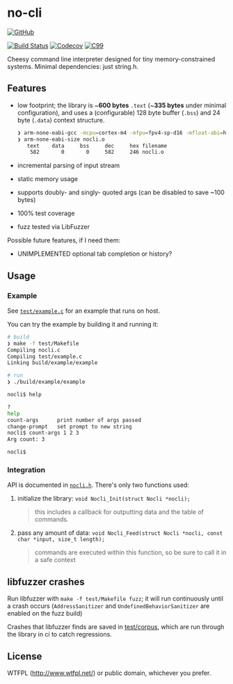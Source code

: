 # no-cli

[![GitHub](https://img.shields.io/badge/GitHub-noahp%2Fnocli-8da0cb?style=for-the-badge&logo=github)](https://github.com/noahp/nocli)

[![Build Status](https://img.shields.io/travis/noahp/nocli.svg?style=for-the-badge)](https://travis-ci.org/noahp/nocli)
[![Codecov](https://img.shields.io/codecov/c/github/noahp/nocli.svg?style=for-the-badge)](https://codecov.io/gh/noahp/nocli)
[![C99](https://img.shields.io/badge/language-C99-blue.svg?style=for-the-badge)](http://www.open-std.org/jtc1/sc22/wg14/www/docs/n1256.pdf)

Cheesy command line interpreter designed for tiny memory-constrained systems.
Minimal dependencies: just string.h.

## Features

- low footprint; the library is \~**600 bytes** `.text` (\~**335 bytes** under
  minimal configuration), and uses a (configurable) 128 byte buffer (`.bss`) and
  24 byte (`.data`) context structure.

  ```bash
  ❯ arm-none-eabi-gcc -mcpu=cortex-m4 -mfpu=fpv4-sp-d16 -mfloat-abi=hard -Os -Itest -c nocli.c -o nocli.o
  ❯ arm-none-eabi-size nocli.o
     text    data     bss     dec     hex filename
      582       0       0     582     246 nocli.o
  ```

- incremental parsing of input stream
- static memory usage
- supports doubly- and singly- quoted args (can be disabled to save ~100 bytes)
- 100% test coverage
- fuzz tested via LibFuzzer

Possible future features, if I need them:

- UNIMPLEMENTED optional tab completion or history?

## Usage

### Example

See [`test/example.c`](test/example.c) for an example that runs on host.

You can try the example by building it and running it:

```bash
# build
❯ make -f test/Makefile
Compiling nocli.c
Compiling test/example.c
Linking build/example/example

# run
❯ ./build/example/example

nocli$ help

?
help
count-args      print number of args passed
change-prompt   set prompt to new string
nocli$ count-args 1 2 3
Arg count: 3

nocli$
```

### Integration

API is documented in [`nocli.h`](nocli.h). There's only two functions used:

1. initialize the library: `void Nocli_Init(struct Nocli *nocli);`
   > this includes a callback for outputting data and the table of commands.
2. pass any amount of data: `void Nocli_Feed(struct Nocli *nocli, const char *input, size_t length);`
   > commands are executed within this function, so be sure to call it in a safe context

## libfuzzer crashes

Run libfuzzer with `make -f test/Makefile fuzz`; it will run continuously until
a crash occurs (`AddressSanitizer` and `UndefinedBehaviorSanitizer` are enabled
on the fuzz build)

Crashes that libfuzzer finds are saved in [test/corpus](test/corpus), which are
run through the library in ci to catch regressions.

## License

WTFPL (http://www.wtfpl.net/) or public domain, whichever you prefer.
